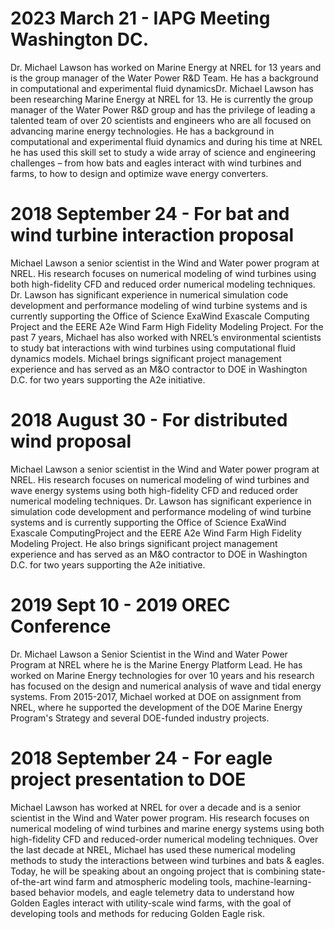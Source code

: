 # 2023 March 21 - IAPG Meeting Washington DC.
Dr. Michael Lawson has worked on Marine Energy at NREL for 13 years and is the group manager of the Water Power R&D Team. He has a background in computational and experimental fluid dynamicsDr. Michael Lawson has been researching Marine Energy at NREL for 13. He is currently the group manager of the Water Power R&D group and has the privilege of leading a talented team of over 20 scientists and engineers who are all focused on advancing marine energy technologies. He has a background in computational and experimental fluid dynamics and during his time at NREL he has used this skill set to study a wide array of science and engineering challenges – from how bats and eagles interact with wind turbines and farms, to how to design and optimize wave energy converters.

# 2018 September 24  - For bat and wind turbine interaction proposal
Michael Lawson a senior scientist in the Wind and Water power program at NREL. His research focuses on numerical modeling of wind turbines using both high-fidelity CFD and reduced order numerical modeling techniques. Dr. Lawson has significant experience in numerical simulation code development and performance modeling of wind turbine systems and is currently supporting the Office of Science ExaWind Exascale Computing Project and the EERE A2e Wind Farm High Fidelity Modeling Project. For the past 7 years, Michael has also worked with NREL’s environmental scientists to study bat interactions with wind turbines using computational fluid dynamics models. Michael brings significant project management experience and has served as an M&O contractor to DOE in Washington D.C. for two years supporting the A2e initiative.

# 2018 August 30 - For distributed wind proposal
Michael Lawson a senior scientist in the Wind and Water power program at NREL. His research focuses on numerical modeling of wind turbines and wave energy systems using both high-fidelity CFD and reduced order numerical modeling techniques. Dr. Lawson has significant experience in simulation code development and performance modeling of wind turbine systems and is currently supporting the Office of Science ExaWind Exascale ComputingProject and the EERE A2e Wind Farm High Fidelity Modeling Project. He also brings significant project management experience and has served as an M&O contractor to DOE in Washington D.C. for two years supporting the A2e initiative.

# 2019 Sept 10 - 2019 OREC Conference
Dr. Michael Lawson a Senior Scientist in the Wind and Water Power Program at NREL where he is the Marine Energy Platform Lead. He has worked on Marine Energy technologies for over 10 years and his research has focused on the design and numerical analysis of wave and tidal energy systems. From 2015-2017, Michael worked at DOE on assignment from NREL, where he supported the development of the DOE Marine Energy Program's Strategy and several DOE-funded industry projects.

# 2018 September 24 - For eagle project presentation to DOE
Michael Lawson has worked at NREL for over a decade and is a senior scientist in the Wind and Water power program. His research focuses on numerical modeling of wind turbines and marine energy systems using both high-fidelity CFD and reduced-order numerical modeling techniques. Over the last decade at NREL, Michael has used these numerical modeling methods to study the interactions between wind turbines and bats & eagles. Today, he will be speaking about an ongoing project that is combining state-of-the-art wind farm and atmospheric modeling tools, machine-learning-based behavior models, and eagle telemetry data to understand how Golden Eagles interact with utility-scale wind farms, with the goal of developing tools and methods for reducing Golden Eagle risk.
